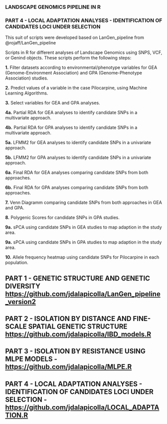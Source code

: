### LANDSCAPE GENOMICS PIPELINE IN R ###
### PART 4 - LOCAL ADAPTATION ANALYSES - IDENTIFICATION OF CANDIDATES LOCI UNDER SELECTION ###

This suit of scripts were developed based on LanGen_pipeline from @rojaff/LanGen_pipeline

Scripts in R for different analyses of Landscape Genomics using SNPS, VCF, or Genind objects. These scripts perform the following steps:

<b>1.</b> Filter datasets according to environmental/phenotype variables for GEA (Genome-Environment Association) and GPA (Genome-Phenotype Association) studies.

<b>2.</b> Predict values of a variable in the case Pilocarpine, using Machine Learning Algorithms.

<b>3.</b> Select variables for GEA and GPA analyses.

<b>4a.</b> Partial RDA for GEA analyses to identify candidate SNPs in a multivariate approach.

<b>4b.</b> Partial RDA for GPA analyses to identify candidate SNPs in a multivariate approach.

<b>5a.</b> LFMM2 for GEA analyses to identify candidate SNPs in a univariate approach.

<b>5b.</b> LFMM2 for GPA analyses to identify candidate SNPs in a univariate approach.

<b>6a.</b> Final RDA for GEA analyses comparing candidate SNPs from both approaches.

<b>6b.</b> Final RDA for GPA analyses comparing candidate SNPs from both approaches.

<b>7.</b> Venn Diagramm comparing candidate SNPs from both approaches in GEA and GPA.

<b>8.</b> Polygenic Scores for candidate SNPs in GPA studies.

<b>9a.</b> sPCA using candidate SNPs in GEA studies to map adaption in the study area.

<b>9a.</b> sPCA using candidate SNPs in GPA studies to map adaption in the study area.

<b>10.</b> Allele frequency heatmap using candidate SNPs for Pilocarpine in each population.




## PART 1 - GENETIC STRUCTURE AND GENETIC DIVERSITY https://github.com/jdalapicolla/LanGen_pipeline_version2
## PART 2 - ISOLATION BY DISTANCE AND FINE-SCALE SPATIAL GENETIC STRUCTURE https://github.com/jdalapicolla/IBD_models.R
## PART 3 - ISOLATION BY RESISTANCE USING MLPE MODELS - https://github.com/jdalapicolla/MLPE.R
## PART 4 - LOCAL ADAPTATION ANALYSES - IDENTIFICATION OF CANDIDATES LOCI UNDER SELECTION - https://github.com/jdalapicolla/LOCAL_ADAPTATION.R
    
